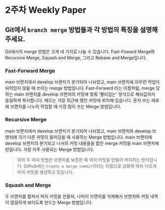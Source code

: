 # 2주차 Weekly Paper

## Git에서 `branch merge` 방법들과 각 방법의 특징을 설명해 주세요.
Git에서의 merge 방법은 크게 네 가지로 나눌 수 있습니다. Fast-Foward Merge와 Recursive Merge, Squash and Merge, 그리고 Rebase and Merge입니다.

### Fast-Forward Merge
main 브랜치에서 develop 브랜치가 분기되어 나뉘었고, main 브랜치에 아무런 작업이 되어있지 않을 때 쓰이는 merge 방법입니다. Fast-Forward 라는 이름처럼, merge 당하는 main 브랜치를 develop 브랜치의 커밋에 맞춰 '빨리감는' 방식으로 해쉬값까지 동일하게 복사합니다. 헤드는 가장 최근에 했던 커밋에 위치해 있습니다. 혼자 쓰는 레포에 브랜치를 나누어 작업할 때 가장 많이 쓰는 Merge 방법입니다.

### Recursive Merge
main 브랜치에서 develop 브랜치가 분기되어 나뉘었고, main 브랜치와 develop 브랜치에 각기 다른 커밋이 들어갔을 때 사용하는 Merge 방법입니다. main 브랜치에 develop 브랜치의 분기되고 나서의 커밋 내용들을 합친 merge 커밋을 main 브랜치에 만듭니다. 가장 자주 사용되는 Merge 방법입니다. 

> 위의 두 머지 방법은 브랜치를 보존한 채 머지 커밋을 만들어 머지하는 방식입니다. Github에는 `Create a merge commit`이라는 이름으로 상황에 따라 다르게 머지 커밋을 생성하고 있습니다.

### Squash and Merge
두 브랜치를 합쳐서 머지 커밋을 만들되, 나머지 브랜치를 삭제해서 브랜치와 커밋 내역이 깔끔하게 보이도록 만드는 Merge 방법입니다. 
